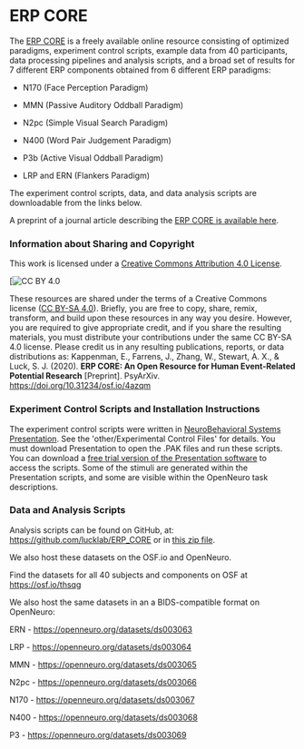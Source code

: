 # ERP CORE
The [ERP CORE](https://erpinfo.org/erp-core) is a freely available online resource consisting of optimized paradigms, experiment control scripts, example data from 40 participants, data processing pipelines and analysis scripts, and a broad set of results for 7 different ERP components obtained from 6 different ERP paradigms:

* N170 (Face Perception Paradigm)

* MMN (Passive Auditory Oddball Paradigm)

* N2pc (Simple Visual Search Paradigm)

* N400 (Word Pair Judgement Paradigm)

* P3b (Active Visual Oddball Paradigm)

* LRP and ERN (Flankers Paradigm)

The experiment control scripts, data, and data analysis scripts are downloadable from the links below. 

A preprint of a journal article describing the [ERP CORE is available here](https://doi.org/10.31234/osf.io/4azqm).



### Information about Sharing and Copyright

This work is licensed under a
[Creative Commons Attribution 4.0 License][cc-by].

[![CC BY 4.0](https://user-images.githubusercontent.com/5137405/88381897-364e2e00-cd5c-11ea-863b-32313b82d674.png)

[cc-by]: http://creativecommons.org/licenses/by/4.0/

These resources are shared under the terms of a Creative Commons license ([CC BY-SA 4.0](http://creativecommons.org/licenses/by/4.0/)). Briefly, you are free to copy, share, remix, transform, and build upon these resources in any way you desire. However, you are required to give appropriate credit, and if you share the resulting materials, you must distribute your contributions under the same CC BY-SA 4.0 license. Please credit us in any resulting publications, reports, or data distributions as: Kappenman, E., Farrens, J., Zhang, W., Stewart, A. X., & Luck, S. J. (2020). **ERP CORE: An Open Resource for Human Event-Related Potential Research** [Preprint]. PsyArXiv. https://doi.org/10.31234/osf.io/4azqm

### Experiment Control Scripts and Installation Instructions
The experiment control scripts were written in [NeuroBehavioral Systems Presentation](https://www.neurobs.com/menu_presentation/menu_features/features_overview). See the 'other/Experimental Control Files' for details. You must download Presentation to open the .PAK files and run these scripts. You can download a [free trial version of the Presentation software](https://www.neurobs.com/menu_presentation/menu_features/features_overview) to access the scripts. Some of the stimuli are generated within the Presentation scripts, and some are visible within the OpenNeuro task descriptions.

### Data and Analysis Scripts
Analysis scripts can be found on GitHub, at: https://github.com/lucklab/ERP_CORE or in [this zip file](https://github.com/lucklab/ERP_CORE/archive/master.zip).

We also host these datasets on the OSF.io and OpenNeuro.

Find the datasets for all 40 subjects and components on OSF at https://osf.io/thsqg

We also host the same datasets in an a BIDS-compatible format on OpenNeuro:

ERN - https://openneuro.org/datasets/ds003063

LRP - https://openneuro.org/datasets/ds003064

MMN - https://openneuro.org/datasets/ds003065

N2pc - https://openneuro.org/datasets/ds003066

N170 - https://openneuro.org/datasets/ds003067

N400 - https://openneuro.org/datasets/ds003068

P3 - https://openneuro.org/datasets/ds003069
